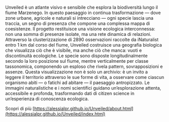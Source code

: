 Unveiled è un atlante visivo e sensibile che esplora la biodiversità lungo il fiume Marzenego. In questo paesaggio in continua trasformazione — dove zone urbane, agricole e naturali si intrecciano — ogni specie lascia una traccia, un segno di presenza che compone una complessa mappa di coesistenze. Il progetto restituisce una visione ecologica interconnessa: non una somma di presenze isolate, ma una rete dinamica di relazioni.
Attraverso la clusterizzazione di 2890 osservazioni raccolte da iNaturalist entro 1 km dal corso del fiume, Unveiled costruisce una geografia biologica che visualizza ciò che è visibile, ma anche ciò che manca: vuoti e discontinuità ecologiche. Le specie sono disposte longitudinalmente secondo la loro posizione sul fiume, mentre verticalmente per classe tassonomica, componendo un esploso che rivela pattern, sovrapposizioni e assenze.
Questa visualizzazione non è solo un archivio: è un invito a leggere il territorio attraverso le sue forme di vita, a osservare come ciascun organismo abiti — o fatichi ad abitare — il paesaggio antropizzato. Le immagini naturalistiche e i nomi scientifici guidano un’esplorazione attenta, accessibile e profonda, trasformando dati di citizen science in un’esperienza di conoscenza ecologica.

Scopri di più
[https://alessialpr.github.io/Unveiled/about.html](https://alessialpr.github.io/Unveiled/index.html)

